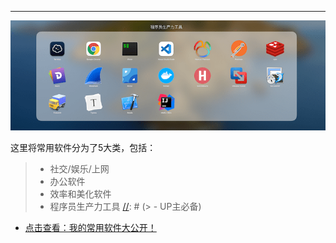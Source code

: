 ---
![](img/img.png)

这里将常用软件分为了5大类，包括：

> - 社交/娱乐/上网
> - 办公软件
> - 效率和美化软件
> - 程序员生产力工具
[//]: # (> - UP主必备)


- [点击查看：我的常用软件大公开！](wiki/03/02/01/01)

[//]: # (<p align="center">)

[//]: # ()
[//]: # (<iframe src="//player.bilibili.com/player.html?aid=87731293&bvid=BV1E7411b7w4&cid=149892227&page=1&as_wide=1&high_quality=1&danmaku=1" allowfullscreen="true" width="100%" height="450" scrolling="no" frameborder="0" sandbox="allow-top-navigation allow-same-origin allow-forms allow-scripts"></iframe>)

[//]: # ()
[//]: # (</p>)
